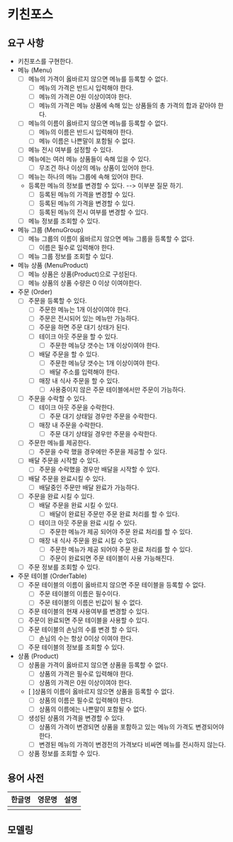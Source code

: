 # 키친포스

## 요구 사항
- 키친포스를 구현한다.
- 메뉴 (Menu)
  - [ ] 메뉴의 가격이 옳바르지 않으면 메뉴를 등록할 수 없다.
    - [ ] 메뉴의 가격은 반드시 입력해야 한다.
    - [ ] 메뉴의 가격은 0원 이상이여야 한다.
    - [ ] 메뉴의 가격은 메뉴 상품에 속해 있는 상품들의 총 가격의 합과 같아야 한다.
  - [ ] 메뉴의 이름이 옳바르지 않으면 메뉴를 등록할 수 없다.
    - [ ] 메뉴의 이름은 반드시 입력해야 한다. 
    - [ ] 메뉴 이름은 나쁜말이 포함될 수 없다.
  - [ ] 메뉴 전시 여부를 설정할 수 있다.
  - [ ] 메뉴에는 여러 메뉴 상품들이 속해 있을 수 있다.
    - [ ] 무조건 하나 이상의 메뉴 상품이 있어야 한다.
  - [ ] 메뉴는 하나의 메뉴 그룹에 속해 있어야 한다.
  - 등록한 메뉴의 정보를 변경할 수 있다. --> 이부분 질문 하기.
    - [ ] 등록된 메뉴의 가격을 변경할 수 있다.
    - [ ] 등록된 메뉴의 가격을 변경할 수 있다.
    - [ ] 등록된 메뉴의 전시 여부를 변경할 수 있다.
  - [ ] 메뉴 정보를 조회할 수 있다.
- 메뉴 그룹 (MenuGroup)
  - [ ] 메뉴 그룹의 이름이 옳바르지 않으면 메뉴 그룹을 등록할 수 없다.
    - [ ] 이름은 필수로 입력해야 한다.
  - [ ] 메뉴 그룹 정보를 조회할 수 있다.
- 메뉴 상품 (MenuProduct) 
  - [ ] 메뉴 상품은 상품(Product)으로 구성된다.
  - [ ] 메뉴 상품의 상품 수량은 0 이상 이여야한다.
- 주문 (Order)
  - [ ] 주문을 등록할 수 있다.
    - [ ] 주문한 메뉴는 1개 이상이여야 한다.
    - [ ] 주문은 전시되어 있는 메뉴만 가능하다.
    - [ ] 주문을 하면 주문 대기 상태가 된다.
    - [ ] 테이크 아웃 주문을 할 수 있다.
      - [ ] 주문한 메뉴당 갯수는 1개 이상이여야 한다.
    - [ ] 배달 주문을 할 수 있다.
      - [ ] 주문한 메뉴당 갯수는 1개 이상이여야 한다.
      - [ ] 배달 주소를 입력해야 한다.
    - [ ] 매장 내 식사 주문을 할 수 있다.
      - [ ] 사용중이지 않은 주문 테이블에서만 주문이 가능하다.
  - [ ] 주문을 수락할 수 있다. 
    - [ ] 테이크 아웃 주문을 수락한다.
      - [ ] 주문 대기 상태일 경우만 주문을 수락한다. 
    - [ ] 매장 내 주문을 수락한다.
      - [ ] 주문 대기 상태일 경우만 주문을 수락한다.
  - [ ] 주문한 메뉴를 제공한다.
    - [ ] 주문을 수락 했을 경우에만 주문을 제공할 수 있다.
  - [ ] 배달 주문을 시작할 수 있다.
    - [ ] 주문을 수락했을 경우만 배달을 시작할 수 있다.
  - [ ] 배달 주문을 완료시킬 수 있다.
    - [ ] 배달중인 주문만 배달 완료가 가능하다.
  - [ ] 주문을 완료 시킬 수 있다.
    - [ ] 배달 주문을 완료 시킬 수 있다.
      - [ ] 배달이 완료된 주문만 주문 완료 처리를 할 수 있다. 
    - [ ] 테이크 아웃 주문을 완료 시킬 수 있다.
      - [ ] 주문한 메뉴가 제공 되어야 주문 완료 처리를 할 수 있다. 
    - [ ] 매장 내 식사 주문을 완료 시킬 수 있다.
      - [ ] 주문한 메뉴가 제공 되어야 주문 완료 처리를 할 수 있다.
      - [ ] 주문이 완료되면 주문 테이블이 사용 가능해진다.
  - [ ] 주문 정보를 조회할 수 있다.
- 주문 테이블 (OrderTable)
  - [ ] 주문 테이블의 이름이 옳바르지 않으면 주문 테이블을 등록할 수 없다.
    - [ ] 주문 테이블의 이름은 필수이다.
    - [ ] 주문 테이블의 이름은 빈값이 될 수 없다.
  - [ ] 주문 테이블의 현재 사용여부를 변경할 수 있다.
  - [ ] 주문이 완료되면 주문 테이블을 사용할 수 있다.
  - [ ] 주문 테이블의 손님의 수를 변경 할 수 있다.
    - [ ] 손님의 수는 항상 0이상 이여야 한다.
  - [ ] 주문 테이블의 정보를 조회할 수 있다.
- 상품 (Product)
  - [ ] 상품을 가격이 옳바르지 않으면 상품을 등록할 수 없다.
    - [ ] 상품의 가격은 필수로 입력해야 한다.
    - [ ] 상품의 가격은 0원 이상이여야 한다.
  - [ ]상품의 이름이 옳바르지 않으면 상품을 등록할 수 없다.
    - [ ] 상품의 이름은 필수로 입력해야 한다.
    - [ ] 상품의 이름에는 나쁜말이 포함될 수 없다.
  - [ ] 생성된 상품의 가격을 변경할 수 있다.
    - [ ] 상품의 가격이 변경되면 상품을 포함하고 있는 메뉴의 가격도 변경되어야 한다.
    - [ ] 변경된 메뉴의 가격이 변경전의 가격보다 비싸면 메뉴를 전시하지 않는다.
  - [ ] 상품 정보를 조회할 수 있다.

## 용어 사전

| 한글명 | 영문명 | 설명 |
| --- | --- | --- |
|  |  |  |

## 모델링
